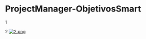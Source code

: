 # ProjectManager-ObjetivosSmart

1


2
[![2.png](https://i.postimg.cc/ZnqmfDRP/2.png)](https://postimg.cc/7Gjjh9Sb)
